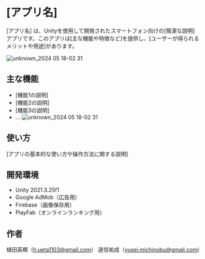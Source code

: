 # [アプリ名]

[アプリ名] は、Unityを使用して開発されたスマートフォン向けの[簡潔な説明]アプリです。このアプリは[主な機能や特徴など]を提供し、[ユーザーが得られるメリットや用途]があります。

![unknown_2024 05 18-02 31](https://github.com/p3ru03/game1/assets/132734144/b2086604-974d-4b47-a6ff-89604046db52)


## 主な機能

- [機能1の説明]
- [機能2の説明]
- [機能3の説明]
- ...
![unknown_2024 05 18-02 31](https://github.com/p3ru03/game1/assets/132734144/3291f362-5920-4ffe-8058-cfc41449134d)

## 使い方

[アプリの基本的な使い方や操作方法に関する説明]

## 開発環境

- Unity 2021.3.25f1
- Google AdMob（広告用）
- Firebase（画像保存用）
- PlayFab（オンラインランキング用）


## 作者

植田英椰（h.ueta1103@gmail.com）
道信祐成（yusei.michinobu@gmail.com)


